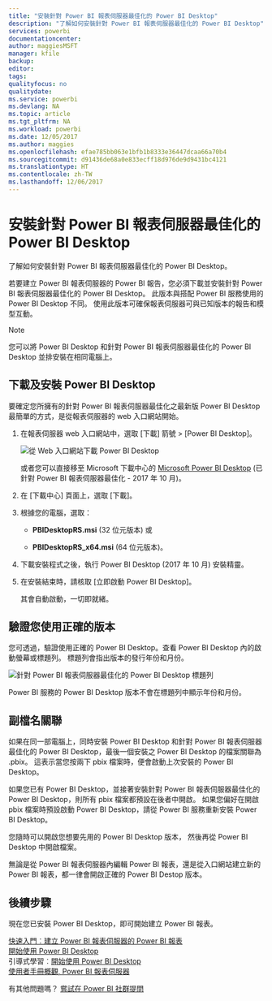 ```yaml
---
title: "安裝針對 Power BI 報表伺服器最佳化的 Power BI Desktop"
description: "了解如何安裝針對 Power BI 報表伺服器最佳化的 Power BI Desktop"
services: powerbi
documentationcenter: 
author: maggiesMSFT
manager: kfile
backup: 
editor: 
tags: 
qualityfocus: no
qualitydate: 
ms.service: powerbi
ms.devlang: NA
ms.topic: article
ms.tgt_pltfrm: NA
ms.workload: powerbi
ms.date: 12/05/2017
ms.author: maggies
ms.openlocfilehash: efae785bb063e1bfb1b8333e36447dcaa66a70b4
ms.sourcegitcommit: d91436de68a0e833ecff18d976de9d9431bc4121
ms.translationtype: HT
ms.contentlocale: zh-TW
ms.lasthandoff: 12/06/2017
---
```

# <a name="install-power-bi-desktop-optimized-for-power-bi-report-server"></a>安裝針對 Power BI 報表伺服器最佳化的 Power BI Desktop
了解如何安裝針對 Power BI 報表伺服器最佳化的 Power BI Desktop。

若要建立 Power BI 報表伺服器的 Power BI 報告，您必須下載並安裝針對 Power BI 報表伺服器最佳化的 Power BI Desktop。 此版本與搭配 Power BI 服務使用的 Power BI Desktop 不同。 使用此版本可確保報表伺服器可與已知版本的報告和模型互動。 

> [!NOTE]
> 您可以將 Power BI Desktop 和針對 Power BI 報表伺服器最佳化的 Power BI Desktop 並排安裝在相同電腦上。

## <a name="download-and-install-power-bi-desktop"></a>下載及安裝 Power BI Desktop

要確定您所擁有的針對 Power BI 報表伺服器最佳化之最新版 Power BI Desktop 最簡單的方式，是從報表伺服器的 web 入口網站開始。

1. 在報表伺服器 web 入口網站中，選取 [下載] 箭號 > [Power BI Desktop]。

    ![從 Web 入口網站下載 Power BI Desktop](media/install-powerbi-desktop/report-server-download-web-portal.png)

    或者您可以直接移至 Microsoft 下載中心的 [Microsoft Power BI Desktop](https://go.microsoft.com/fwlink/?linkid=861076) (已針對 Power BI 報表伺服器最佳化 - 2017 年 10 月)。

2. 在 [下載中心] 頁面上，選取 [下載]。

3. 根據您的電腦，選取： 

    - **PBIDesktopRS.msi** (32 位元版本) 或

    - **PBIDesktopRS_x64.msi** (64 位元版本)。

1. 下載安裝程式之後，執行 Power BI Desktop (2017 年 10 月) 安裝精靈。
2. 在安裝結束時，請核取 [立即啟動 Power BI Desktop]。
   
    其會自動啟動，一切即就緒。

## <a name="verify-you-are-using-the-correct-version"></a>驗證您使用正確的版本
您可透過，驗證使用正確的 Power BI Desktop。查看 Power BI Desktop 內的啟動螢幕或標題列。 標題列會指出版本的發行年份和月份。

![針對 Power BI 報表伺服器最佳化的 Power BI Desktop 標題列](media/quickstart-create-powerbi-report/report-server-desktop-october-2017-version.png)

Power BI 服務的 Power BI Desktop 版本不會在標題列中顯示年份和月份。

## <a name="file-extension-association"></a>副檔名關聯
如果在同一部電腦上，同時安裝 Power BI Desktop 和針對 Power BI 報表伺服器最佳化的 Power BI Desktop，最後一個安裝之 Power BI Desktop 的檔案關聯為 .pbix。 這表示當您按兩下 pbix 檔案時，便會啟動上次安裝的 Power BI Desktop。

如果您已有 Power BI Desktop，並接著安裝針對 Power BI 報表伺服器最佳化的 Power BI Desktop，則所有 pbix 檔案都預設在後者中開啟。 如果您偏好在開啟 pbix 檔案時預設啟動 Power BI Desktop，請從 Power BI 服務重新安裝 Power BI Desktop。

您隨時可以開啟您想要先用的 Power BI Desktop 版本， 然後再從 Power BI Desktop 中開啟檔案。

無論是從 Power BI 報表伺服器內編輯 Power BI 報表，還是從入口網站建立新的 Power BI 報表，都一律會開啟正確的 Power BI Destop 版本。

## <a name="next-steps"></a>後續步驟
現在您已安裝 Power BI Desktop，即可開始建立 Power BI 報表。

[快速入門︰建立 Power BI 報表伺服器的 Power BI 報表](quickstart-create-powerbi-report.md)  
[開始使用 Power BI Desktop](../desktop-getting-started.md)  
引導式學習︰[開始使用 Power BI Desktop](../guided-learning/gettingdata.yml#step-2)  
[使用者手冊概觀, Power BI 報表伺服器](user-handbook-overview.md)

有其他問題嗎？ [嘗試在 Power BI 社群提問](https://community.powerbi.com/)

